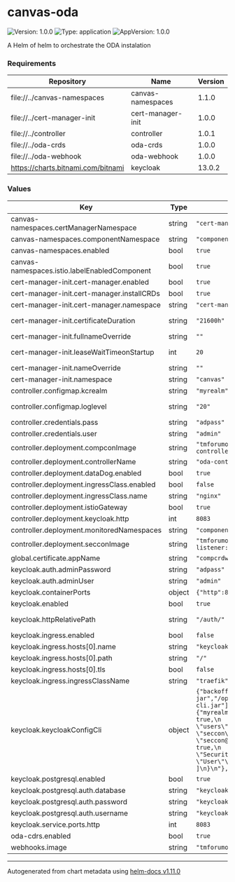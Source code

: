 # canvas-oda

![Version: 1.0.0](https://img.shields.io/badge/Version-1.0.0-informational?style=flat-square) ![Type: application](https://img.shields.io/badge/Type-application-informational?style=flat-square) ![AppVersion: 1.0.0](https://img.shields.io/badge/AppVersion-1.0.0-informational?style=flat-square)

A Helm of helm to orchestrate the ODA instalation

### Requirements

| Repository | Name | Version |
|------------|------|---------|
| file://../canvas-namespaces | canvas-namespaces | 1.1.0 |
| file://../cert-manager-init | cert-manager-init | 1.0.0 |
| file://../controller | controller | 1.0.1 |
| file://../oda-crds | oda-crds | 1.0.0 |
| file://../oda-webhook | oda-webhook | 1.0.0 |
| https://charts.bitnami.com/bitnami | keycloak | 13.0.2 |

### Values

| Key | Type | Default | Description |
|-----|------|---------|-------------|
| canvas-namespaces.certManagerNamespace | string | `"cert-manager"` |  |
| canvas-namespaces.componentNamespace | string | `"components"` |  |
| canvas-namespaces.enabled | bool | `true` |    |
| canvas-namespaces.istio.labelEnabledComponent | bool | `true` | Add Istion instrumentation label to the components namespace |
| cert-manager-init.cert-manager.enabled | bool | `true` |  |
| cert-manager-init.cert-manager.installCRDs | bool | `true` |  |
| cert-manager-init.cert-manager.namespace | string | `"cert-manager"` |  |
| cert-manager-init.certificateDuration | string | `"21600h"` | Duration of the certificates generate for the webhook in hours | |
| cert-manager-init.fullnameOverride | string | `""` |  |
| cert-manager-init.leaseWaitTimeonStartup | int | `20` | Time to wait CertManager to be ready to prevent issuer creation errors |
| cert-manager-init.nameOverride | string | `""` |  |
| cert-manager-init.namespace | string | `"canvas"` |  |
| controller.configmap.kcrealm | string | `"myrealm"` |  |
| controller.configmap.loglevel | string | `"20"` | Log level [python] (https://docs.python.org/3/library/logging.html |
| controller.credentials.pass | string | `"adpass"` |  |
| controller.credentials.user | string | `"admin"` |  |
| controller.deployment.compconImage | string | `"tmforumodacanvas/component-istio-controller:0.2.6"` |  |
| controller.deployment.controllerName | string | `"oda-controller-ingress"` |  |
| controller.deployment.dataDog.enabled | bool | `true` |  |
| controller.deployment.ingressClass.enabled | bool | `false` |  |
| controller.deployment.ingressClass.name | string | `"nginx"` |  |
| controller.deployment.istioGateway | bool | `true` |  |
| controller.deployment.keycloak.http | int | `8083` |  |
| controller.deployment.monitoredNamespaces | string | `"components"` |  |
| controller.deployment.secconImage | string | `"tmforumodacanvas/security-listener:0.6.0"` |  |
| global.certificate.appName | string | `"compcrdwebhook"` | Name of the certificate and webhook | |
| keycloak.auth.adminPassword | string | `"adpass"` |  |
| keycloak.auth.adminUser | string | `"admin"` |  |
| keycloak.containerPorts | object | `{"http":8083}` | Keycloak HTTP container port |
| keycloak.enabled | bool | `true` |  |
| keycloak.httpRelativePath | string | `"/auth/"` | Since keycloak 17+, default to / but the controllers work with older versions |
| keycloak.ingress.enabled | bool | `false` |  |
| keycloak.ingress.hosts[0].name | string | `"keycloak.local"` |  |
| keycloak.ingress.hosts[0].path | string | `"/"` |  |
| keycloak.ingress.hosts[0].tls | bool | `false` |  |
| keycloak.ingress.ingressClassName | string | `"traefik"` |  |
| keycloak.keycloakConfigCli | object | `{"backoffLimit":1,"command":["java","-jar","/opt/keycloak-config-cli.jar"],"configuration":{"myrealm.json":"{\n  \"enabled\": true,\n  \"realm\": \"myrealm\",\n  \"users\": [\n    {\n    \"username\": \"seccon\",\n    \"email\": \"seccon@oda.io\",\n    \"enabled\": true,\n    \"firstName\": \"Security\",\n    \"lastName\": \"User\"\n    }\n   ]\n}\n"},"enabled":true}` | Create a myrealm realm with a seccon user |
| keycloak.postgresql.enabled | bool | `true` |  |
| keycloak.postgresql.auth.database | string | `"keycloak"` |  |
| keycloak.postgresql.auth.password | string | `"keycloakdbuser"` |  |
| keycloak.postgresql.auth.username | string | `"keycloak"` |  |
| keycloak.service.ports.http | int | `8083` |  |
| oda-cdrs.enabled | bool | `true` |  |
| webhooks.image | string | `"tmforumodacanvas/compcrdwebhook:0.5.1"` |  |

----------------------------------------------
Autogenerated from chart metadata using [helm-docs v1.11.0](https://github.com/norwoodj/helm-docs/releases/v1.11.0)
